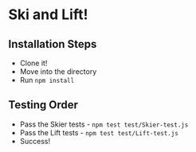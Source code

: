 # Ski and Lift!

## Installation Steps
* Clone it!
* Move into the directory
* Run `npm install`

## Testing Order
* Pass the Skier tests - `npm test test/Skier-test.js`
* Pass the Lift tests - `npm test test/Lift-test.js`
* Success!